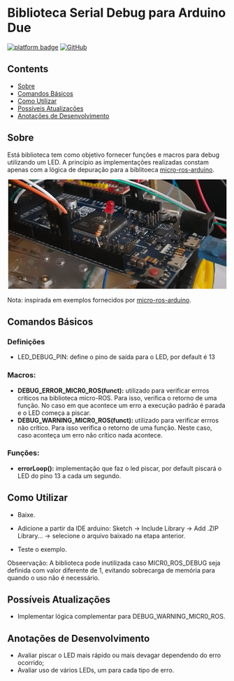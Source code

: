 # Biblioteca Serial Debug para Arduino Due
[![platform badge](https://img.shields.io/badge/platform-Arduino-orange.svg)](https://github.com/arduino)
[![GitHub](https://img.shields.io/github/license/mashape/apistatus.svg)](https://github.com/SciCoBot/led_debug/blob/main/LICENSE)

## Contents

- [Sobre](#sobre)
- [Comandos Básicos](#comandos-básicos)
- [Como Utilizar](#como-utilizar)
- [Possíveis Atualizações](#possíveis-atualizações)
- [Anotações de Desenvolvimento](#anotações-de-desenvolvimento)

## Sobre

Está biblioteca tem como objetivo fornecer funções e macros para debug utilizando um LED. A princípio as implementações realizadas constam apenas com a lógica de depuração para a biblitoeca [micro-ros-arduino](https://github.com/micro-ROS/micro_ros_arduino).

<p align="center">
  <img src="https://github.com/SciCoBot/led_debug/blob/main/images/ledArduinoDue.png?raw=true"/ height="250" width="500">
</p>

Nota: inspirada em exemplos fornecidos por [micro-ros-arduino](https://github.com/micro-ROS/micro_ros_arduino).

## Comandos Básicos
### Definições
- LED_DEBUG_PIN: define o pino de saída para o LED, por default é 13

### Macros:

- **DEBUG_ERROR_MICR0_ROS(funct):** utilizado para verificar errros criticos na biblioteca micro-ROS. Para isso, verifica o retorno de uma função. No caso em que acontece um erro a execução padrão é parada e o LED começa a piscar.
- **DEBUG_WARNING_MICR0_ROS(funct):** utilizado para verificar errros não crítico. Para isso verifica o retorno de uma função. Neste caso, caso aconteça um erro não crítico nada acontece. 

### Funções:
- **errorLoop():** implementação que faz o led piscar, por default piscará o LED do pino 13 a cada um segundo.

## Como Utilizar

- Baixe.

- Adicione a partir da IDE arduino: Sketch -> Include Library -> Add .ZIP Library... -> selecione o arquivo baixado na etapa anterior.

- Teste o exemplo.

Obseervação: A biblioteca pode inutilizada caso  MICR0_ROS_DEBUG seja definida com valor diferente de 1, evitando sobrecarga de memória para quando o uso não é necessário.

## Possíveis Atualizações

- Implementar lógica complementar para DEBUG_WARNING_MICR0_ROS.

## Anotações de Desenvolvimento

- Avaliar piscar o LED mais rápido ou mais devagar dependendo do erro ocorrido;
- Avaliar uso de vários LEDs, um para cada tipo de erro.
